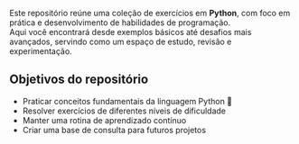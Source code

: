 Este repositório reúne uma coleção de exercícios em **Python**, com foco em prática e desenvolvimento de habilidades de programação.  
Aqui você encontrará desde exemplos básicos até desafios mais avançados, servindo como um espaço de estudo, revisão e experimentação.  

## Objetivos do repositório

- Praticar conceitos fundamentais da linguagem Python 🐍  
- Resolver exercícios de diferentes níveis de dificuldade  
- Manter uma rotina de aprendizado contínuo  
- Criar uma base de consulta para futuros projetos  
